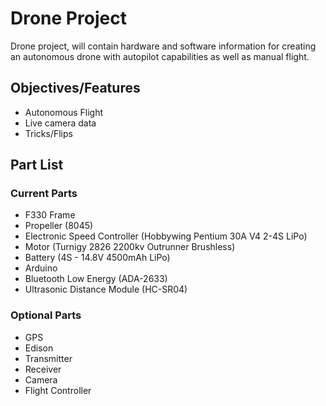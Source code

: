 # Drone Project
Drone project, will contain hardware and software information for creating an autonomous drone with autopilot capabilities as well as manual flight.

## Objectives/Features
- Autonomous Flight
- Live camera data
- Tricks/Flips

## Part List
### Current Parts
- F330 Frame
- Propeller (8045)
- Electronic Speed Controller (Hobbywing Pentium 30A V4 2-4S LiPo)
- Motor (Turnigy 2826 2200kv Outrunner Brushless)
- Battery (4S - 14.8V 4500mAh LiPo)
- Arduino
- Bluetooth Low Energy (ADA-2633)
- Ultrasonic Distance Module (HC-SR04)

### Optional Parts
- GPS
- Edison
- Transmitter
- Receiver
- Camera
- Flight Controller
